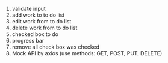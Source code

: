 1. validate input
2. add work to to do list
3. edit work from to do list
4. delete work from to do list
5. checked box to do
6. progress bar
7. remove all check box was checked
8. Mock API by axios (use methods: GET, POST, PUT, DELETE)